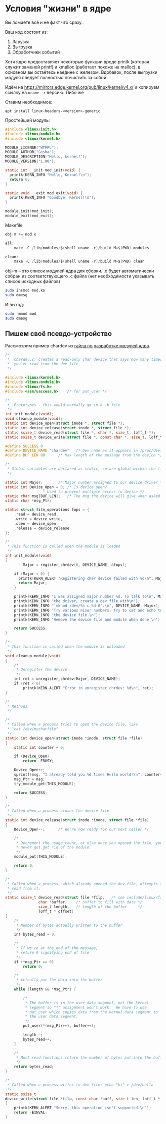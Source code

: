 # Условия "жизни" в ядре

Вы ломаете всё и не факт что сразу.

Ваш код состоит из:

1. Зарузка
2. Выгрузка
3. Обработчики событий

Хотя ядро предоставляет некоторые функции вроде printk (которая служит заменой printf)
и kmalloc (работает похоже на malloc), в основном вы остаётесь наедине с железом.
Вдобавок, после выгрузки модуля следует полностью почистить за собой

Идём на https://mirrors.edge.kernel.org/pub/linux/kernel/v4.x/ и копируем ссылку
на `uname -r` версию. Либо же

Ставим необходимое:

```
apt install linux-headers-<version>-generic
```

Простейший модуль:

```C
#include <linux/init.h>
#include <linux/module.h>
#include <linux/kernel.h>

MODULE_LICENSE("WTFPL");
MODULE_AUTHOR("Gosha");
MODULE_DESCRIPTION("Hello, kernel!");
MODULE_VERSION("1.00");

static int __init mod_init(void) {
  printk(KERN_INFO "Hello, Kernel!\n");
  return 0;
}

static void __exit mod_exit(void) {
  printk(KERN_INFO "Goodbye, Kernel!\n");
}

module_init(mod_init);
module_exit(mod_exit);
```

Makefile

```C
obj-m += mod.o

all:
	make -C /lib/modules/$(shell uname -r)/build M=$(PWD) modules

clean:
	make -C /lib/modules/$(shell uname -r)/build M=$(PWD) clean
```

obj-m – это список модулей ядра для сборки. .o будет автоматически
собран из соответствующего .c файла (нет необходимости указывать
список исходных файлов)

```Bash
sudo insmod mod.ko
sudo dmesg
```

И выход:

```Bash
sudo rmmod mod
sudo dmesg
```

## Пишем своё псевдо-устройство

Рассмотрим пример chardev из [гайда по разработке модулей ядра](http://www.tldp.org/LDP/lkmpg/2.6/html/).

```C
/*
 *  chardev.c: Creates a read-only char device that says how many times
 *  you've read from the dev file
 */

#include <linux/kernel.h>
#include <linux/module.h>
#include <linux/fs.h>
#include <asm/uaccess.h>	/* for put_user */

/*
 *  Prototypes - this would normally go in a .h file
 */
int init_module(void);
void cleanup_module(void);
static int device_open(struct inode *, struct file *);
static int device_release(struct inode *, struct file *);
static ssize_t device_read(struct file *, char *, size_t, loff_t *);
static ssize_t device_write(struct file *, const char *, size_t, loff_t *);

#define SUCCESS 0
#define DEVICE_NAME "chardev"	/* Dev name as it appears in /proc/devices   */
#define BUF_LEN 80		/* Max length of the message from the device */

/* 
 * Global variables are declared as static, so are global within the file. 
 */

static int Major;		/* Major number assigned to our device driver */
static int Device_Open = 0;	/* Is device open?
				 * Used to prevent multiple access to device */
static char msg[BUF_LEN];	/* The msg the device will give when asked */
static char *msg_Ptr;

static struct file_operations fops = {
	.read = device_read,
	.write = device_write,
	.open = device_open,
	.release = device_release
};

/*
 * This function is called when the module is loaded
 */
int init_module(void)
{
        Major = register_chrdev(0, DEVICE_NAME, &fops);

	if (Major < 0) {
	  printk(KERN_ALERT "Registering char device failed with %d\n", Major);
	  return Major;
	}

	printk(KERN_INFO "I was assigned major number %d. To talk to\n", Major);
	printk(KERN_INFO "the driver, create a dev file with\n");
	printk(KERN_INFO "'mknod /dev/%s c %d 0'.\n", DEVICE_NAME, Major);
	printk(KERN_INFO "Try various minor numbers. Try to cat and echo to\n");
	printk(KERN_INFO "the device file.\n");
	printk(KERN_INFO "Remove the device file and module when done.\n");

	return SUCCESS;
}

/*
 * This function is called when the module is unloaded
 */
void cleanup_module(void)
{
	/* 
	 * Unregister the device 
	 */
	int ret = unregister_chrdev(Major, DEVICE_NAME);
	if (ret < 0)
		printk(KERN_ALERT "Error in unregister_chrdev: %d\n", ret);
}

/*
 * Methods
 */

/* 
 * Called when a process tries to open the device file, like
 * "cat /dev/mycharfile"
 */
static int device_open(struct inode *inode, struct file *file)
{
	static int counter = 0;

	if (Device_Open)
		return -EBUSY;

	Device_Open++;
	sprintf(msg, "I already told you %d times Hello world!\n", counter++);
	msg_Ptr = msg;
	try_module_get(THIS_MODULE);

	return SUCCESS;
}

/* 
 * Called when a process closes the device file.
 */
static int device_release(struct inode *inode, struct file *file)
{
	Device_Open--;		/* We're now ready for our next caller */

	/* 
	 * Decrement the usage count, or else once you opened the file, you'll
	 * never get get rid of the module. 
	 */
	module_put(THIS_MODULE);

	return 0;
}

/* 
 * Called when a process, which already opened the dev file, attempts to
 * read from it.
 */
static ssize_t device_read(struct file *filp,	/* see include/linux/fs.h   */
			   char *buffer,	/* buffer to fill with data */
			   size_t length,	/* length of the buffer     */
			   loff_t * offset)
{
	/*
	 * Number of bytes actually written to the buffer 
	 */
	int bytes_read = 0;

	/*
	 * If we're at the end of the message, 
	 * return 0 signifying end of file 
	 */
	if (*msg_Ptr == 0)
		return 0;

	/* 
	 * Actually put the data into the buffer 
	 */
	while (length && *msg_Ptr) {

		/* 
		 * The buffer is in the user data segment, not the kernel 
		 * segment so "*" assignment won't work.  We have to use 
		 * put_user which copies data from the kernel data segment to
		 * the user data segment. 
		 */
		put_user(*(msg_Ptr++), buffer++);

		length--;
		bytes_read++;
	}

	/* 
	 * Most read functions return the number of bytes put into the buffer
	 */
	return bytes_read;
}

/*
 * Called when a process writes to dev file: echo "hi" > /dev/hello 
 */
static ssize_t
device_write(struct file *filp, const char *buff, size_t len, loff_t * off)
{
	printk(KERN_ALERT "Sorry, this operation isn't supported.\n");
	return -EINVAL;
}
```


